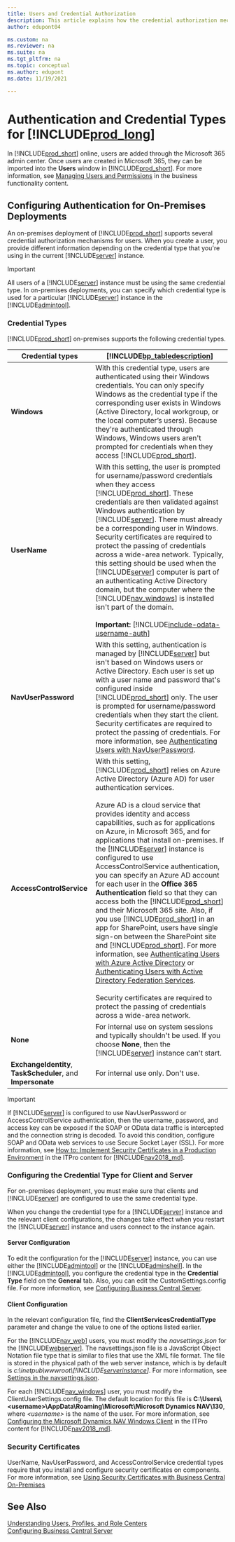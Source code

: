 ```yaml
---
title: Users and Credential Authorization
description: This article explains how the credential authorization mechanism works for users of Business Central and how to configure credential types for on-premises.
author: edupont04

ms.custom: na
ms.reviewer: na
ms.suite: na
ms.tgt_pltfrm: na
ms.topic: conceptual
ms.author: edupont
ms.date: 11/19/2021

---
```

# Authentication and Credential Types for [!INCLUDE[prod_long](../developer/includes/prod_long.md)]  

In [!INCLUDE[prod_short](../developer/includes/prod_short.md)] online, users are added through the Microsoft 365 admin center. Once users are created in Microsoft 365, they can be imported into the **Users** window in [!INCLUDE[prod_short](../developer/includes/prod_short.md)]. For more information, see [Managing Users and Permissions](/dynamics365/business-central/ui-how-users-permissions) in the business functionality content.  

## Configuring Authentication for On-Premises Deployments
An on-premises deployment of [!INCLUDE[prod_short](../developer/includes/prod_short.md)] supports several credential authorization mechanisms for users. When you create a user, you provide different information depending on the credential type that you're using in the current [!INCLUDE[server](../developer/includes/server.md)] instance.

> [!IMPORTANT]  
> All users of a [!INCLUDE[server](../developer/includes/server.md)] instance must be using the same credential type. In on-premises deployments, you can specify which credential type is used for a particular [!INCLUDE[server](../developer/includes/server.md)] instance in the [!INCLUDE[admintool](../developer/includes/admintool.md)].  

### Credential Types  
[!INCLUDE[prod_short](../developer/includes/prod_short.md)] on-premises supports the following credential types.  

|Credential types|[!INCLUDE[bp_tabledescription](../developer/includes/bp_tabledescription_md.md)]|  
|----------------------|---------------------------------------|  
|**Windows**|With this credential type, users are authenticated using their Windows credentials. You can only specify Windows as the credential type if the corresponding user exists in Windows \(Active Directory, local workgroup, or the local computer’s users\). Because they're authenticated through Windows, Windows users aren't prompted for credentials when they access [!INCLUDE[prod_short](../developer/includes/prod_short.md)].|  
|**UserName**|With this setting, the user is prompted for username/password credentials when they access [!INCLUDE[prod_short](../developer/includes/prod_short.md)]. These credentials are then validated against Windows authentication by [!INCLUDE[server](../developer/includes/server.md)]. There must already be a corresponding user in Windows. Security certificates are required to protect the passing of credentials across a wide-area network. Typically, this setting should be used when the [!INCLUDE[server](../developer/includes/server.md)] computer is part of an authenticating Active Directory domain, but the computer where the [!INCLUDE[nav_windows](../developer/includes/nav_windows_md.md)] is installed isn't part of the domain.<br><br>**Important:** [!INCLUDE[include-odata-username-auth](../developer/includes/include-odata-username-auth.md)]|  
|**NavUserPassword**|With this setting, authentication is managed by [!INCLUDE[server](../developer/includes/server.md)] but isn't based on Windows users or Active Directory. Each user is set up with a user name and password that's configured inside [!INCLUDE[prod_short](../developer/includes/prod_short.md)] only. The user is prompted for username/password credentials when they start the client. Security certificates are required to protect the passing of credentials. For more information, see [Authenticating Users with NavUserPassword](authenticating-users-with-navuserpassword.md).|  
|**AccessControlService**|With this setting, [!INCLUDE[prod_short](../developer/includes/prod_short.md)] relies on Azure Active Directory \(Azure AD\) for user authentication services.<br /><br /> Azure AD is a cloud service that provides identity and access capabilities, such as for applications on Azure, in Microsoft 365, and for applications that install on-premises. If the [!INCLUDE[server](../developer/includes/server.md)] instance is configured to use AccessControlService authentication, you can specify an Azure AD account for each user in the **Office 365 Authentication** field so that they can access both the [!INCLUDE[prod_short](../developer/includes/prod_short.md)] and their Microsoft 365 site. Also, if you use [!INCLUDE[prod_short](../developer/includes/prod_short.md)] in an app for SharePoint, users have single sign-on between the SharePoint site and [!INCLUDE[prod_short](../developer/includes/prod_short.md)]. For more information, see [Authenticating Users with Azure Active Directory](authenticating-users-with-azure-ad-overview.md) or [Authenticating Users with Active Directory Federation Services](authenticating-users-with-active-directory-federation-service.md).<br /><br />Security certificates are required to protect the passing of credentials across a wide-area network. |  
|**None**| For internal use on system sessions and typically shouldn't be used. If you choose **None**, then the [!INCLUDE[server](../developer/includes/server.md)] instance can't start.|
|**ExchangeIdentity**, **TaskScheduler**, and **Impersonate**| For internal use only. Don't use.|

> [!IMPORTANT]  
>  If [!INCLUDE[server](../developer/includes/server.md)] is configured to use NavUserPassword or AccessControlService authentication, then the username, password, and access key can be exposed if the SOAP or OData data traffic is intercepted and the connection string is decoded. To avoid this condition, configure SOAP and OData web services to use Secure Socket Layer \(SSL\). For more information, see [How to: Implement Security Certificates in a Production Environment](/dynamics-nav/How-to--Implement-Security-Certificates-in-a-Production-Environment) in the ITPro content for [!INCLUDE[nav2018_md](../developer/includes/nav2018_md.md)].  

### Configuring the Credential Type for Client and Server  
For on-premises deployment, you must make sure that clients and [!INCLUDE[server](../developer/includes/server.md)] are configured to use the same credential type.  

When you change the credential type for a [!INCLUDE[server](../developer/includes/server.md)] instance and the relevant client configurations, the changes take effect when you restart the [!INCLUDE[server](../developer/includes/server.md)] instance and users connect to the instance again.  

#### Server Configuration

To edit the configuration for the [!INCLUDE[server](../developer/includes/server.md)] instance, you can use either the [!INCLUDE[admintool](../developer/includes/admintool.md)] or the [!INCLUDE[adminshell](../developer/includes/adminshell.md)]. In the [!INCLUDE[admintool](../developer/includes/admintool.md)], you configure the credential type in the **Credential Type** field on the **General** tab. Also, you can edit the CustomSettings.config file. For more information, see [Configuring Business Central Server](configure-server-instance.md).  

<!--
> [!IMPORTANT]  
>  When [!INCLUDE[server](../developer/includes/server.md)] services are deployed on Azure but not as part of [!INCLUDE[prod_short](../developer/includes/prod_short.md)] online, you must configure them on Azure. For more information, see [How to: Open Microsoft Dynamics NAV Clients that Connect to Microsoft Dynamics NAV on Microsoft Azure](/dynamics-nav/How-to--Open-Microsoft-Dynamics-NAV-Clients-that-Connect-to-Microsoft-Dynamics-NAV-on-Microsoft-Azure) in the ITPro content for [!INCLUDE[nav2018_md](../developer/includes/nav2018_md.md)].  
-->
#### Client Configuration

In the relevant configuration file, find the **ClientServicesCredentialType** parameter and change the value to one of the options listed earlier.  

For the [!INCLUDE[nav_web](../developer/includes/nav_web_md.md)] users, you must modify the *navsettings.json* for the [!INCLUDE[webserver](../developer/includes/webserver.md)]. The navsettings.json file is a JavaScript Object Notation file type that is similar to files that use the XML file format. The file is stored in the physical path of the web server instance, which is by default is *c:\inetpub\\wwwroot\\[!INCLUDE[serverinstance](../developer/includes/serverinstance.md)]*. For more information, see [Settings in the navsettings.json](configure-web-server.md#Settings).  

For each [!INCLUDE[nav_windows](../developer/includes/nav_windows_md.md)] user, you must modify the ClientUserSettings.config file. The default location for this file is **C:\\Users\\\<username>\\AppData\\Roaming\\Microsoft\\Microsoft Dynamics NAV\\130**, where *\<username>* is the name of the user. For more information, see [Configuring the Microsoft Dynamics NAV Windows Client](/dynamics-nav/configuring-the-windows-client) in the ITPro content for [!INCLUDE[nav2018_md](../developer/includes/nav2018_md.md)]. 

### Security Certificates 
UserName, NavUserPassword, and AccessControlService credential types require that you install and configure security certificates on components. For more information, see [Using Security Certificates with Business Central On-Premises](../deployment/implement-security-certificates-production-environment.md)

## See Also  

[Understanding Users, Profiles, and Role Centers](/dynamics365/business-central/admin-users-profiles-roles)  
[Configuring Business Central Server](configure-server-instance.md)  
<!--[Business Central Windows PowerShell Cmdlets](/powershell/business-central/overview.md)-->  
